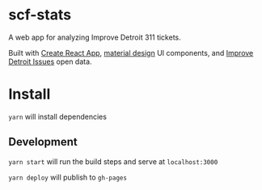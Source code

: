 # scf-stats

A web app for analyzing Improve Detroit 311 tickets. 

Built with [Create React App](https://github.com/facebook/create-react-app), [material design](https://material-ui-next.com/) UI components, and [Improve Detroit Issues](https://data.detroitmi.gov/d/fjru-bz8m) open data.

# Install

`yarn` will install dependencies

## Development

`yarn start` will run the build steps and serve at `localhost:3000`

`yarn deploy` will publish to `gh-pages`
